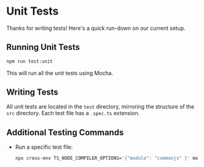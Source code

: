 # Unit Tests

Thanks for writing tests! Here's a quick run-down on our current setup.

## Running Unit Tests

```bash
npm run test:unit
```

This will run all the unit tests using Mocha.

## Writing Tests

All unit tests are located in the `test` directory, mirroring the structure of the `src` directory. Each test file has a `.spec.ts` extension.

## Additional Testing Commands

- Run a specific test file:

  ```bash
  npx cross-env TS_NODE_COMPILER_OPTIONS='{"module": "commonjs" }' mocha "test/unit/formatRuntime.spec.ts"
  ```
